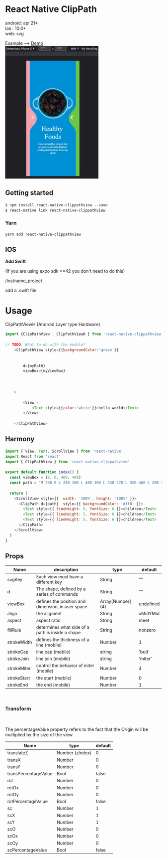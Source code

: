 # React Native ClipPath

android: api 21+   
ios : 10.0+   
web: svg    
  
 Example --> [Demo](https://github.com/Only-IceSoul/canal/tree/master/react-native/LiquidSwipe/ClipPath)   
<img src="./src/demo.jpg" width="300">

## Getting started

`$ npm install react-native-clippathview --save`  
`$ react-native link react-native-clippathview`  
  
### Yarn

`yarn add react-native-clippathview`

## IOS

**Add Swift**

(If you are using expo sdk >=42 you don't need to do this)

/ios/name_project

add a .swift file

# Usage
ClipPathViewH (Android Layer type Hardware)  
```javascript
import {ClipPathView , ClipPathViewH } from 'react-native-clippathview'

// TODO: What to do with the module?
    <ClipPathView style={{backgroundColor:'green'}} 

       
        d={myPath}
        viewBox={myViewBox}
        
        
    
    >
  
        <View >
            <Text style={{color:'white'}}>hello world</Text>
        </View>
        
    </ClipPathView>

```
## Harmony

```js
import { View, Text, ScrollView } from 'react-native'
import React from 'react'
import { ClipPathView } from 'react-native-clippathview'

export default function index() {
  const viewBox = [0, 0, 400, 400]
  const path = 'M 200 0 L 280 100 L 400 160 L 330 270 L 320 400 L 200 350 L 80 400 L 80 270 L 0 160 L 120 100 Z'

  return (
    <ScrollView style={{  width: '100%', height: '100%' }}>
      <ClipPath d={path}  style={{ backgroundColor: '#ff0' }}>
        <Text style={{ lineHeight: 5, fontSize: 6 }}>children</Text>
        <Text style={{ lineHeight: 5, fontSize: 6 }}>children</Text>
        <Text style={{ lineHeight: 5, fontSize: 6 }}>children</Text>
      </ClipPath>
    </ScrollView>
  )
}
```

## Props   

| Name | description | type | default |
| --- | --- | --- | --- |
| svgKey | Each view must have a different key  | String | "" |
| d | The shape, defined by a series of commands   | String | "" |
| viewBox | defines the position and dimension, in user space    | Array[Number] (4) | undefined |
| align | the aligment     | String | xMidYMid |
| aspect | aspect ratio   | String | meet |
| fillRule | determines what side of a path is inside a shape  | String | nonzero |
| strokeWidth | defines the thickness of a line (mobile) | Number | 1 
| strokeCap | line cap  (mobile) | string | 'butt' |
| strokeJoin | line join  (mobile) | string | 'miter' |
| strokeMiter | control the behavior of miter (mobile) | Number | 4 |
| strokeStart | the start  (mobile) | Number | 0 |
| strokeEnd | the end  (mobile) | Number | 1 |

<br>

### Transform ###  

<br>

The percentageValue property refers to the fact that the Origin will be multiplied by the size of the view.  
  
| Name | type | default |
| --- | --- | --- |
| translateZ | Number (zIndex) | 0 |
| transX | Number | 0 |
| transY | Number | 0 |
| transPercentageValue | Bool | false |
| rot | Number | 0 |
| rotOx | Number | 0 |
| rotOy | Number | 0 |
| rotPercentageValue | Bool | false |
| sc | Number | 1 |
| scX | Number | 1 |
| scY | Number | 1 |
| scO | Number | 0 |
| scOx | Number | 0 |
| scOy | Number | 0 |
| scPercentageValue | Bool | false |



